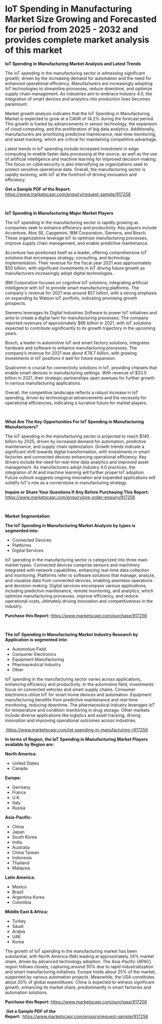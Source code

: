 <p><h1>IoT Spending in Manufacturing Market Size Growing and Forecasted for period from 2025 - 2032 and provides complete market analysis of this market</h1></p><p><strong>IoT Spending in Manufacturing Market Analysis and Latest Trends</strong></p>
<p><p>The IoT spending in the manufacturing sector is witnessing significant growth, driven by the increasing demand for automation and the need for enhanced operational efficiency. Manufacturers are increasingly adopting IoT technologies to streamline processes, reduce downtime, and optimize supply chain management. As industries aim to embrace Industry 4.0, the integration of smart devices and analytics into production lines becomes paramount.</p><p>Market growth analysis indicates that the IoT Spending in Manufacturing Market is expected to grow at a CAGR of 14.2% during the forecast period. This growth is fueled by advancements in sensor technology, the expansion of cloud computing, and the proliferation of big data analytics. Additionally, manufacturers are prioritizing predictive maintenance, real-time monitoring, and asset tracking, which are critical for maintaining competitive advantage.</p><p>Latest trends in IoT spending include increased investment in edge computing to enable faster data processing at the source, as well as the use of artificial intelligence and machine learning for improved decision-making. The focus on cybersecurity is also intensifying as organizations seek to protect sensitive operational data. Overall, the manufacturing sector is rapidly evolving, with IoT at the forefront of driving innovation and efficiency.</p></p>
<p><strong>Get a Sample PDF of the Report:&nbsp;</strong> <a href="https://www.marketscagr.com/enquiry/request-sample/917256?utm_campaign=2959&utm_medium=2&utm_source=Github&utm_content=ia&utm_term=18042025&utm_id=iot-spending-in-manufacturing">https://www.marketscagr.com/enquiry/request-sample/917256</a></p>
<p>&nbsp;</p>
<p><strong>IoT Spending in Manufacturing Major Market Players</strong></p>
<p><p>The IoT spending in the manufacturing sector is rapidly growing as companies seek to enhance efficiency and productivity. Key players include Accenture, Atos SE, Capgemini, IBM Corporation, Siemens, and Bosch. These organizations leverage IoT to optimize manufacturing processes, improve supply chain management, and enable predictive maintenance.</p><p>Accenture has positioned itself as a leader, offering comprehensive IoT solutions that encompass strategy, consulting, and technology implementation. Their revenue for the fiscal year 2021 was approximately $50 billion, with significant investments in IoT driving future growth as manufacturers increasingly adopt digital technologies.</p><p>IBM Corporation focuses on cognitive IoT solutions, integrating artificial intelligence with IoT to provide smart manufacturing platforms. The company's revenue for 2021 was around $57 billion, with a strong emphasis on expanding its Watson IoT portfolio, indicating promising growth prospects.</p><p>Siemens leverages its Digital Industries Software to power IoT initiatives and aims to create a digital twin for manufacturing processes. The company reported revenues of approximately $66 billion in 2021, with IoT solutions expected to contribute significantly to its growth trajectory in the upcoming years.</p><p>Bosch, a leader in automotive IoT and smart factory solutions, integrates hardware and software to enhance manufacturing processes. The company’s revenue for 2021 was about €78.7 billion, with growing investments in IoT positions it well for future expansion.</p><p>Qualcomm is crucial for connectivity solutions in IoT, providing chipsets that enable smart devices in manufacturing settings. With revenue of $33.5 billion in 2021, their strategic partnerships open avenues for further growth in various manufacturing applications.</p><p>Overall, the competitive landscape reflects a robust increase in IoT spending, driven by technological advancements and the necessity for operational efficiencies, indicating a lucrative future for market players.</p></p>
<p>&nbsp;</p>
<p><strong>What Are The Key Opportunities For IoT Spending in Manufacturing Manufacturers?</strong></p>
<p><p>The IoT spending in the manufacturing sector is projected to reach $140 billion by 2025, driven by increased demand for automation, predictive maintenance, and supply chain optimization. Growth trends indicate a significant shift towards digital transformation, with investments in smart factories and connected devices enhancing operational efficiency. Key drivers include the need for real-time data analytics and improved asset management. As manufacturers adopt Industry 4.0 practices, the integration of AI and machine learning will further propel IoT adoption. Future outlook suggests ongoing innovation and expanded applications will solidify IoT's role as a cornerstone in manufacturing strategy.</p></p>
<p><strong>Inquire or Share Your Questions If Any Before Purchasing This Report:</strong> <a href="https://www.marketscagr.com/enquiry/pre-order-enquiry/917256?utm_campaign=2959&utm_medium=2&utm_source=Github&utm_content=ia&utm_term=18042025&utm_id=iot-spending-in-manufacturing">https://www.marketscagr.com/enquiry/pre-order-enquiry/917256</a></p>
<p>&nbsp;</p>
<p><strong>Market Segmentation</strong></p>
<p><strong>The IoT Spending in Manufacturing Market Analysis by types is segmented into:</strong></p>
<p><ul><li>Connected Devices</li><li>Platforms</li><li>Digital Services</li></ul></p>
<p><p>IoT spending in the manufacturing sector is categorized into three main market types. Connected devices comprise sensors and machinery integrated with network capabilities, enhancing real-time data collection and monitoring. Platforms refer to software solutions that manage, analyze, and visualize data from connected devices, enabling seamless operations and decision-making. Digital services encompass various applications, including predictive maintenance, remote monitoring, and analytics, which optimize manufacturing processes, improve efficiency, and reduce operational costs, ultimately driving innovation and competitiveness in the industry.</p></p>
<p><strong>Purchase this Report:&nbsp;</strong><a href="https://www.marketscagr.com/purchase/917256?utm_campaign=2959&utm_medium=2&utm_source=Github&utm_content=ia&utm_term=18042025&utm_id=iot-spending-in-manufacturing">https://www.marketscagr.com/purchase/917256</a></p>
<p>&nbsp;</p>
<p><strong>The IoT Spending in Manufacturing Market Industry Research by Application is segmented into:</strong></p>
<p><ul><li>Automotive Field</li><li>Consumer Electronics</li><li>Equipment Manufacturing</li><li>Pharmaceutical Industry</li><li>Other</li></ul></p>
<p><p>IoT spending in the manufacturing sector varies across applications, enhancing efficiency and productivity. In the automotive field, investments focus on connected vehicles and smart supply chains. Consumer electronics utilize IoT for smart home devices and automation. Equipment manufacturing benefits from predictive maintenance and real-time monitoring, reducing downtime. The pharmaceutical industry leverages IoT for temperature and condition monitoring in drug storage. Other markets include diverse applications like logistics and asset tracking, driving innovation and improving operational outcomes across industries.</p></p>
<p><a href="https://www.marketscagr.com/iot-spending-in-manufacturing-r917256?utm_campaign=2959&utm_medium=2&utm_source=Github&utm_content=ia&utm_term=18042025&utm_id=iot-spending-in-manufacturing">&nbsp;https://www.marketscagr.com/iot-spending-in-manufacturing-r917256</a></p>
<p><strong>In terms of Region, the IoT Spending in Manufacturing Market Players available by Region are:</strong></p>
<p>
    <p> <strong> North America: </strong>
        <ul>
            <li>United States</li>
            <li>Canada</li>
        </ul>
        </p> 
    <p> <strong> Europe: </strong>
        <ul>
            <li>Germany</li>
            <li>France</li>
            <li>U.K.</li>
            <li>Italy</li>
            <li>Russia</li>
        </ul>
        </p> 
    <p> <strong> Asia-Pacific: </strong>
        <ul>
            <li>China</li>
            <li>Japan</li>
            <li>South Korea</li>
            <li>India</li>
            <li>Australia</li>
            <li>China Taiwan</li>
            <li>Indonesia</li>
            <li>Thailand</li>
            <li>Malaysia</li>
        </ul>
        </p> 
    <p> <strong> Latin America: </strong>
        <ul>
            <li>Mexico</li>
            <li>Brazil</li>
            <li>Argentina Korea</li>
            <li>Colombia</li>
        </ul>
        </p> 
    <p> <strong> Middle East & Africa: </strong>
        <ul>
            <li>Turkey</li>
            <li>Saudi</li>
            <li>Arabia</li>
            <li>UAE</li>
            <li>Korea</li>
        </ul>
    </p>
    </p>
<p><p>The growth of IoT spending in the manufacturing market has been substantial, with North America (NA) leading at approximately 34% market share, driven by advanced technology adoption. The Asia-Pacific (APAC) region follows closely, capturing around 30% due to rapid industrialization and smart manufacturing initiatives. Europe holds about 25% of the market, supported by various automation projects. Meanwhile, the USA constitutes about 20% of global expenditures. China is expected to witness significant growth, enhancing its market share, predominantly in smart factories and automation solutions.</p></p>
<p><strong>Purchase this Report: </strong><a href="https://www.marketscagr.com/purchase/917256?utm_campaign=2959&utm_medium=2&utm_source=Github&utm_content=ia&utm_term=18042025&utm_id=iot-spending-in-manufacturing">https://www.marketscagr.com/purchase/917256</a></p>
<p>&nbsp;<strong>Get a Sample PDF of the Report:&nbsp;&nbsp;</strong><a href="https://www.marketscagr.com/enquiry/request-sample/917256?utm_campaign=2959&utm_medium=2&utm_source=Github&utm_content=ia&utm_term=18042025&utm_id=iot-spending-in-manufacturing">https://www.marketscagr.com/enquiry/request-sample/917256</a></p>
<p><strong></strong></p>
<p><p></p><p></p><p></p></p>